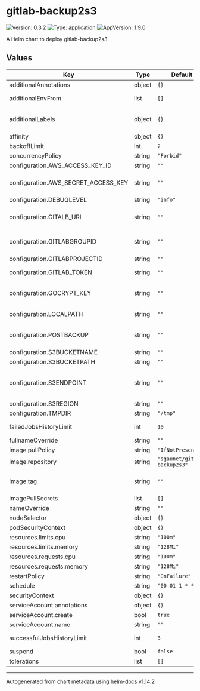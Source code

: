 # gitlab-backup2s3

![Version: 0.3.2](https://img.shields.io/badge/Version-0.3.2-informational?style=flat-square) ![Type: application](https://img.shields.io/badge/Type-application-informational?style=flat-square) ![AppVersion: 1.9.0](https://img.shields.io/badge/AppVersion-1.9.0-informational?style=flat-square)

A Helm chart to deploy gitlab-backup2s3

## Values

| Key | Type | Default | Description |
|-----|------|---------|-------------|
| additionalAnnotations | object | `{}` | additional annotations |
| additionalEnvFrom | list | `[]` | additional configmap or secret.  |
| additionalLabels | object | `{}` | additional deployment labels (will be merged with the default labels) |
| affinity | object | `{}` |  |
| backoffLimit | int | `2` | cronjob backoffLimit |
| concurrencyPolicy | string | `"Forbid"` | cronjob concurrencyPolicy |
| configuration.AWS_ACCESS_KEY_ID | string | `""` |  |
| configuration.AWS_SECRET_ACCESS_KEY | string | `""` | not mandatory if you associate an IAM role to the pod or ec2 |
| configuration.DEBUGLEVEL | string | `"info"` | info,warn,error or debug |
| configuration.GITALB_URI | string | `""` | GITLAB_URI (if the endpoint differs from https://gitlab.com) |
| configuration.GITLABGROUPID | string | `""` | gitlab group id to export (will export all projects in the group) |
| configuration.GITLABPROJECTID | string | `""` | gitlab projet id to export |
| configuration.GITLAB_TOKEN | string | `""` | GITLAB_TOKEN is mandatory |
| configuration.GOCRYPT_KEY | string | `""` | key to encrypt archive ([gocrypt](https://github.com/sgaunet/gocrypt) is used to encrypt archives) |
| configuration.LOCALPATH | string | `""` | if you want to backup to a local path |
| configuration.POSTBACKUP | string | `""` | if GOCRYPT_KEY is setup, set it to: gocrypt enc \-\-i %INPUTFILE% |
| configuration.S3BUCKETNAME | string | `""` | Example: mybucket |
| configuration.S3BUCKETPATH | string | `""` | Example: /my/path |
| configuration.S3ENDPOINT | string | `""` | Example https://s3.eu-west-3.amazonaws.com or http://localhost:9090 for a local minio instance |
| configuration.S3REGION | string | `""` | Example: eu-west-3 |
| configuration.TMPDIR | string | `"/tmp"` |  |
| failedJobsHistoryLimit | int | `10` | cronjob failedJobsHistoryLimit |
| fullnameOverride | string | `""` |  |
| image.pullPolicy | string | `"IfNotPresent"` |  |
| image.repository | string | `"sgaunet/gitlab-backup2s3"` | image repository |
| image.tag | string | `""` | Overrides the image tag whose default is the chart appVersion. |
| imagePullSecrets | list | `[]` | image pull secrets |
| nameOverride | string | `""` |  |
| nodeSelector | object | `{}` |  |
| podSecurityContext | object | `{}` |  |
| resources.limits.cpu | string | `"100m"` |  |
| resources.limits.memory | string | `"128Mi"` |  |
| resources.requests.cpu | string | `"100m"` |  |
| resources.requests.memory | string | `"128Mi"` |  |
| restartPolicy | string | `"OnFailure"` | cronjob restartPolicy |
| schedule | string | `"00 01 1 * *"` | cronjob schedule |
| securityContext | object | `{}` |  |
| serviceAccount.annotations | object | `{}` |  |
| serviceAccount.create | bool | `true` |  |
| serviceAccount.name | string | `""` |  |
| successfulJobsHistoryLimit | int | `3` | cronjob successfulJobsHistoryLimit |
| suspend | bool | `false` | cronjob suspend |
| tolerations | list | `[]` |  |

----------------------------------------------
Autogenerated from chart metadata using [helm-docs v1.14.2](https://github.com/norwoodj/helm-docs/releases/v1.14.2)
